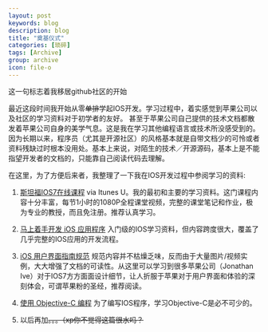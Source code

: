 ```yaml
---
layout: post
keywords: blog
description: blog
title: "奠基仪式"
categories: [琐碎]
tags: [Archive]
group: archive
icon: file-o
---
```


这一句标志着我移居github社区的开始

最近这段时间我开始从零<del>单排</del>学起IOS开发。学习过程中，着实感觉到苹果公司以及社区的学习资料对于初学者的友好。
甚至于苹果公司自己提供的技术文档都散发着苹果公司自身的美学气息。这是我在学习其他编程语言或技术所没感受到的。
因为长期以来，程序员（尤其是开源社区）的风格基本就是自带文档少的可怜或者资料残缺过时根本没用处。基本上来说，对陌生的技术／开源源码，基本上是不能指望开发者的文档的，只能靠自己阅读代码去理解。

在这里，为了方便后来者，我整理了一下我在IOS开发过程中参阅学习的资料:

1.  [斯坦福IOS7在线课程](https://itunes.apple.com/us/course/developing-ios-7-apps-for/id733644550) via Itunes U。我的最初和主要的学习资料。这门课程内容十分丰富，每节1小时的1080P全程课堂视频，完整的课堂笔记和作业，极为专业的教授，而且免注册。推荐认真学习。

2.  [马上着手开发 iOS 应用程序](https://developer.apple.com/library/ios/referencelibrary/GettingStarted/RoadMapiOSCh/chapters/Introduction.html) 入门级的IOS学习资料，但内容跨度很大，覆盖了几乎完整的IOS应用的开发流程。

3.  [iOS 用户界面指南规范](https://developer.apple.com/library/ios/documentation/UserExperience/Conceptual/MobileHIG/index.html#//apple_ref/doc/uid/TP40006556) 规范内容并不枯燥乏味，反而由于大量图片/视频实例，大大增强了文档的可读性。从这里可以学习到很多苹果公司（Jonathan Ive）对于IOS7方方面面设计细节，让人折服于苹果对于用户界面和体验的深刻体会，可谓苹果粉的圣经，推荐阅读。

4.  [使用 Objective-C 编程](https://developer.apple.com/library/ios/documentation/Cocoa/Conceptual/ProgrammingWithObjectiveC/Introduction/Introduction.html#//apple_ref/doc/uid/TP40011210) 为了编写IOS程序，学习Objective-C是必不可少的。

5.  以后再加<del>。。。（xp你不觉得这篇很水吗？</del>



